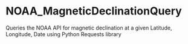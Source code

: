 # NOAA_MagneticDeclinationQuery
Queries the NOAA API for magnetic declination at a given Latitude, Longitude, Date using Python Requests library
